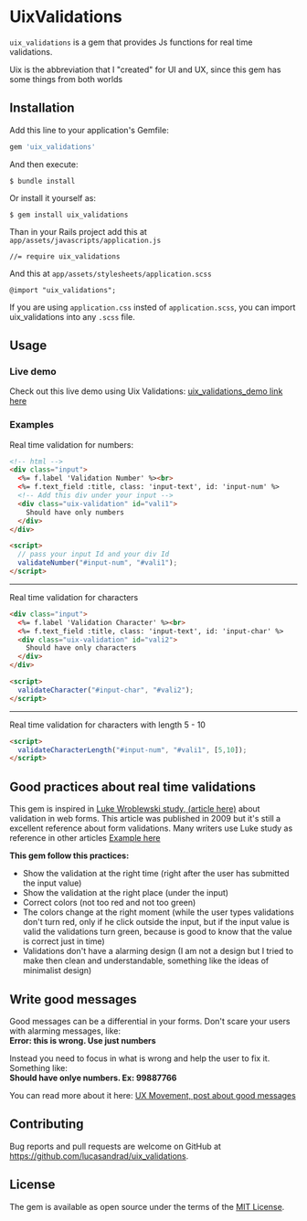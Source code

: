 # UixValidations

`uix_validations` is a gem that provides Js functions for real time validations.

Uix is the abbreviation that I "created" for UI and UX, since this gem has some things from both worlds

## Installation

Add this line to your application's Gemfile:

```ruby
gem 'uix_validations'
```

And then execute:

    $ bundle install

Or install it yourself as:

    $ gem install uix_validations

Than in your Rails project add this at `app/assets/javascripts/application.js`

```
//= require uix_validations
```

And this at `app/assets/stylesheets/application.scss`

```
@import "uix_validations";
```

If you are using `application.css` insted of `application.scss`, you can import uix_validations into any `.scss` file.

## Usage

### Live demo
Check out this live demo using Uix Validations: [uix_validations_demo link here](https://uix-validations-demo.herokuapp.com/)

### Examples
Real time validation for numbers:
```html
<!-- html -->
<div class="input">
  <%= f.label 'Validation Number' %><br>
  <%= f.text_field :title, class: 'input-text', id: 'input-num' %>
  <!-- Add this div under your input -->
  <div class="uix-validation" id="vali1">
    Should have only numbers
  </div>
</div>

<script>
  // pass your input Id and your div Id
  validateNumber("#input-num", "#vali1");
</script>
```
---
Real time validation for characters
```html
<div class="input">
  <%= f.label 'Validation Character' %><br>
  <%= f.text_field :title, class: 'input-text', id: 'input-char' %>
  <div class="uix-validation" id="vali2">
    Should have only characters
  </div>
</div>

<script>
  validateCharacter("#input-char", "#vali2");
</script>
```
---
Real time validation for characters with length 5 - 10
```html
<script>
  validateCharacterLength("#input-num", "#vali1", [5,10]);
</script>
```



## Good practices about real time validations
This gem is inspired in [Luke Wroblewski study, (article here)](https://alistapart.com/article/inline-validation-in-web-forms) about validation in web forms. This article was published in 2009 but it's still a excellent reference about form validations. Many writers use Luke study as reference in other articles [Example here](https://designmodo.com/ux-form-validation/)

**This gem follow this practices:**
 - Show the validation at the right time (right after the user has submitted the input value)
 - Show the validation at the right place (under the input)
 - Correct colors (not too red and not too green)
 - The colors change at the right moment (while the user types validations don't turn red, only if he click outside the input, but if the input value is valid the validations turn green, because is good to know that the value is correct just in time)
 - Validations don't have a alarming design (I am not a design but I tried to make then clean and understandable, something like the ideas of minimalist design)

## Write good messages

Good messages can be a differential in your forms. Don't scare your users with alarming messages, like:<br>**Error: this is wrong. Use just numbers**<br>

Instead you need to focus in what is wrong and help the user to fix it. Something like:<br>
**Should have onlye numbers. Ex: 99887766**

You can read more about it here: [UX Movement, post about good messages](http://uxmovement.com/forms/how-to-make-your-form-error-messages-more-reassuring/)


## Contributing

Bug reports and pull requests are welcome on GitHub at https://github.com/lucasandrad/uix_validations.

## License

The gem is available as open source under the terms of the [MIT License](https://opensource.org/licenses/MIT).
